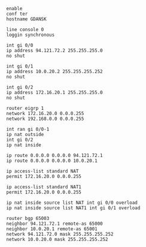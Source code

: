 ```shell
enable
conf ter
hostname GDANSK
```
```shell
line console 0
loggin synchronous
```
```shell
int gi 0/0
ip address 94.121.72.2 255.255.255.0
no shut
```
```shell
int gi 0/1
ip address 10.0.20.2 255.255.255.252
no shut
```
```shell
int gi 0/2
ip address 172.16.20.1 255.255.255.0
no shut
```
```shell
router eigrp 1
network 172.16.20.0 0.0.0.255
network 192.168.0.0 0.0.0.255
```
```shell
int ran gi 0/0-1
ip nat outside
int gi 0/2
ip nat inside
```
```shell
ip route 0.0.0.0 0.0.0.0 94.121.72.1
ip route 0.0.0.0 0.0.0.0 10.0.20.1
```
```shell
ip access-list standard NAT
permit 172.16.20.0 0.0.0.255
```
```shell
ip access-list standard NAT1
permit 172.16.20.0 0.0.0.255
```
```shell
ip nat inside source list NAT int gi 0/0 overload
ip nat inside source list NAT1 int gi 0/1 overload
```
```shell
router bgp 65003
neighbor 94.121.72.1 remote-as 65000
neighbor 10.0.20.1 remote-as 65001
network 94.121.72.0 mask 255.255.255.252
network 10.0.20.0 mask 255.255.255.252
```




